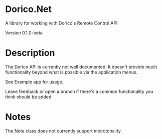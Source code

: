 # Dorico.Net
A library for working with Dorico's Remote Control API

Version 0.1.0-beta

# Description

The Dorico API is currently not well documented.  It doesn't provide much functionality beyond what is possible via the application menus.

See Example app for usage.

Leave feedback or open a branch if there's a common functionality you think should be added.

# Notes

The Note class does not currently support microtonality.
